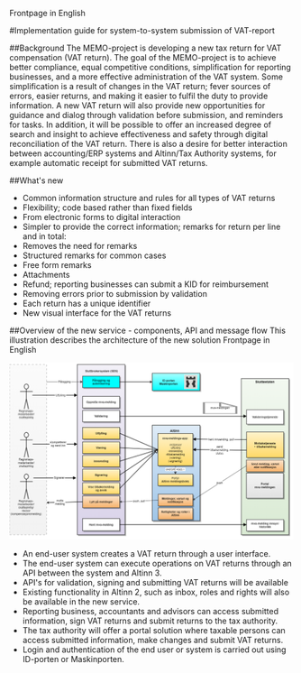 Frontpage in English

#Implementation guide for system-to-system submission of VAT-report

##Background
The MEMO-project is developing a new tax return for VAT compensation (VAT return). The goal of the MEMO-project is to achieve better compliance, equal competitive conditions, simplification for reporting businesses, and a more effective administration of the VAT system.
Some simplification is a result of changes in the VAT return; fever sources of errors, easier returns, and making it easier to fulfil the duty to provide information.
A new VAT return will also provide new opportunities for guidance and dialog through validation before submission, and reminders for tasks. In addition, it will be possible to offer an increased degree of search and insight to achieve effectiveness and safety through digital reconciliation of the VAT return. There is also a desire for better interaction between accounting/ERP systems and Altinn/Tax Authority systems, for example automatic receipt for submitted VAT returns.

##What's new
-	Common information structure and rules for all types of VAT returns
-	Flexibility; code based rather than fixed fields
  -	From electronic forms to digital interaction
-	Simpler to provide the correct information; remarks for return per line and in total:
  -	Removes the need for remarks
  -	Structured remarks for common cases
  -	Free form remarks
  - Attachments
-	Refund; reporting businesses can submit a KID for reimbursement
-	Removing errors prior to submission by validation
-	Each return has a unique identifier
-	New visual interface for the VAT returns

##Overview of the new service - components, API and message flow 
This illustration describes the architecture of the new solution
Frontpage in English

![mva-meldingen_oversikt.png](mva-meldingen_oversikt.png)


-	An end-user system creates a VAT return through a user interface.
-	The end-user system can execute operations on VAT returns through an API between the system and Altinn 3.
-	API's for validation, signing and submitting VAT returns will be available
-	Existing functionality in Altinn 2, such as inbox, roles and rights will also be available in the new service.
-	Reporting business, accountants and advisors can access submitted information, sign VAT returns and submit returns to the tax authority.
-	The tax authority will offer a portal solution where taxable persons can access submitted information, make changes and submit VAT returns.
-	Login and authentication of the end user or system is carried out using ID-porten or Maskinporten.
